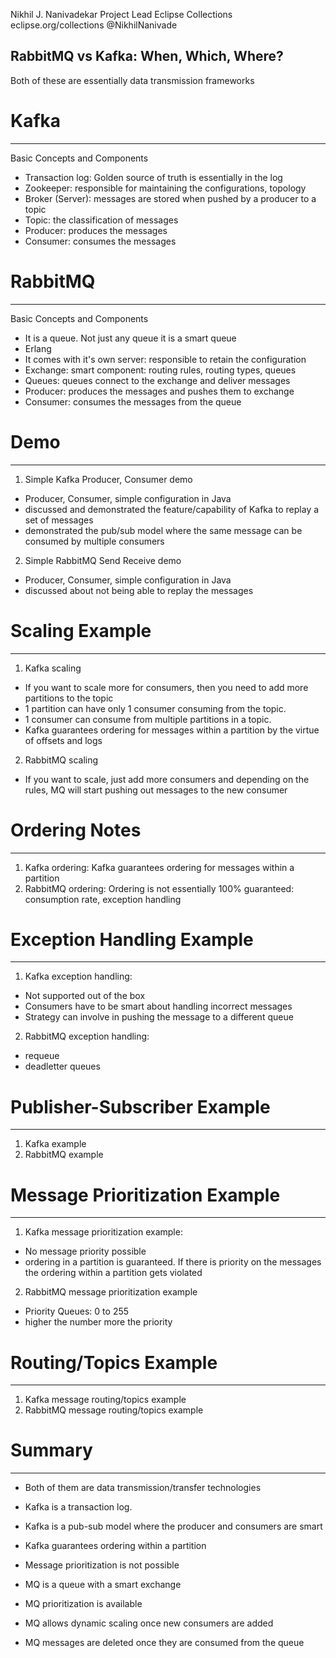 Nikhil J. Nanivadekar
Project Lead Eclipse Collections
eclipse.org/collections
@NikhilNanivade

RabbitMQ vs Kafka: When, Which, Where?
---------------------------------------
Both of these are essentially data transmission frameworks

# Kafka
------------------------
Basic Concepts and Components
- Transaction log: Golden source of truth is essentially in the log
- Zookeeper: responsible for maintaining the configurations, topology
- Broker (Server): messages are stored when pushed by a producer to a topic
- Topic: the classification of messages
- Producer: produces the messages
- Consumer: consumes the messages
 

# RabbitMQ
------------------------
Basic Concepts and Components
- It is a queue. Not just any queue it is a smart queue
- Erlang
- It comes with it's own server: responsible to retain the configuration
- Exchange: smart component: routing rules, routing types, queues
- Queues: queues connect to the exchange and deliver messages
- Producer: produces the messages and pushes them to exchange
- Consumer: consumes the messages from the queue

# Demo
------------------------
1. Simple Kafka Producer, Consumer demo
 - Producer, Consumer, simple configuration in Java
 - discussed and demonstrated the feature/capability of Kafka to replay a set of messages
 - demonstrated the pub/sub model where the same message can be consumed by multiple consumers 
 
2. Simple RabbitMQ Send Receive demo
 - Producer, Consumer, simple configuration in Java
 - discussed about not being able to replay the messages

# Scaling Example
------------------------
1. Kafka scaling
- If you want to scale more for consumers, then you need to add more partitions to the topic
- 1 partition can have only 1 consumer consuming from the topic. 
- 1 consumer can consume from multiple partitions in a topic.
- Kafka guarantees ordering for messages within a partition by the virtue of offsets and logs

2. RabbitMQ scaling
- If you want to scale, just add more consumers and depending on the rules, MQ will start pushing out messages
to the new consumer

# Ordering Notes
------------------------
1. Kafka ordering: Kafka guarantees ordering for messages within a partition
2. RabbitMQ ordering: Ordering is not essentially 100% guaranteed: consumption rate, exception handling

# Exception Handling Example
----------------------------
1. Kafka exception handling:
 - Not supported out of the box
 - Consumers have to be smart about handling incorrect messages
 - Strategy can involve in pushing the message to a different queue

2. RabbitMQ exception handling:
- requeue
- deadletter queues 

# Publisher-Subscriber Example
------------------------------
1. Kafka example
2. RabbitMQ example

# Message Prioritization Example
--------------------------------
1. Kafka message prioritization example:
 - No message priority possible
 - ordering in a partition is guaranteed. If there is priority on the messages
 the ordering within a partition gets violated
 
2. RabbitMQ message prioritization example
 - Priority Queues: 0 to 255
 - higher the number more the priority

# Routing/Topics Example
--------------------------------
1. Kafka message routing/topics example
2. RabbitMQ message routing/topics example

# Summary
---------------
- Both of them are data transmission/transfer technologies
- Kafka is a transaction log.
- Kafka is a pub-sub model where the producer and consumers are smart
- Kafka guarantees ordering within a partition
- Message prioritization is not possible

- MQ is a queue with a smart exchange
- MQ prioritization is available
- MQ allows dynamic scaling once new consumers are added
- MQ messages are deleted once they are consumed from the queue

